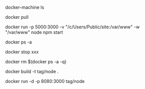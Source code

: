 docker-machine ls

docker pull <imagename>

docker run -p 5000:3000 -v "/c/Users/Public/site:/var/www" -w "/var/www" node npm start

docker ps -a

docker stop xxx

docker rm $(docker ps -a -q)

docker build -t tag/node .

docker run -d -p 8080:3000 tag/node